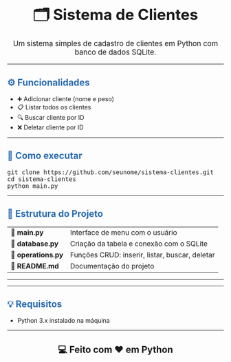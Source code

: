<h1 align="center" style="font-size: 2.5em;">🗂️ Sistema de Clientes</h1>

<p align="center" style="font-size: 1.2em;">
  Um sistema simples de cadastro de clientes em Python com banco de dados SQLite.
</p>

<hr>

<h2 style="color: #2b6cb0;">⚙️ Funcionalidades</h2>

<ul>
  <li>➕ Adicionar cliente (nome e peso)</li>
  <li>📋 Listar todos os clientes</li>
  <li>🔍 Buscar cliente por ID</li>
  <li>❌ Deletar cliente por ID</li>
</ul>

<hr>

<h2 style="color: #2b6cb0;">🚀 Como executar</h2>

<pre>
git clone https://github.com/seunome/sistema-clientes.git
cd sistema-clientes
python main.py
</pre>

<hr>

<h2 style="color: #2b6cb0;">📁 Estrutura do Projeto</h2>
<table>
  <tr>
    <td><b>📄 main.py</b></td>
    <td>Interface de menu com o usuário</td>
  </tr>
  <tr>
    <td><b>📄 database.py</b></td>
    <td>Criação da tabela e conexão com o SQLite</td>
  </tr>
  <tr>
    <td><b>📄 operations.py</b></td>
    <td>Funções CRUD: inserir, listar, buscar, deletar</td>
  </tr>
  <tr>
    <td><b>📄 README.md</b></td>
    <td>Documentação do projeto</td>
  </tr>
</table>

<hr>
<hr>

<h2 style="color: #2b6cb0;">💡 Requisitos</h2>

- Python 3.x instalado na máquina

---

<h2 align="center">💻 Feito com ❤️ em Python</h2>

